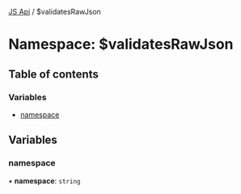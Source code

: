 [JS Api](../index.md) / $validatesRawJson

# Namespace: $validatesRawJson

## Table of contents

### Variables

- [namespace](validatesRawJson.md#namespace)

## Variables

### namespace

• **namespace**: `string`
